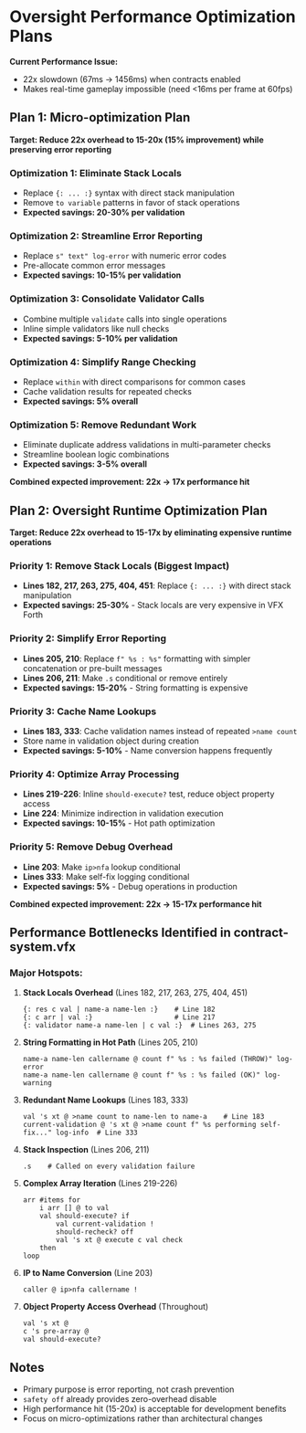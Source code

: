 # Oversight Performance Optimization Plans

**Current Performance Issue:**
- 22x slowdown (67ms → 1456ms) when contracts enabled
- Makes real-time gameplay impossible (need <16ms per frame at 60fps)

## Plan 1: Micro-optimization Plan

**Target: Reduce 22x overhead to 15-20x (15% improvement) while preserving error reporting**

### Optimization 1: Eliminate Stack Locals  
- Replace `{: ... :}` syntax with direct stack manipulation
- Remove `to variable` patterns in favor of stack operations
- **Expected savings: 20-30% per validation**

### Optimization 2: Streamline Error Reporting
- Replace `s" text" log-error` with numeric error codes
- Pre-allocate common error messages 
- **Expected savings: 10-15% per validation**

### Optimization 3: Consolidate Validator Calls
- Combine multiple `validate` calls into single operations
- Inline simple validators like null checks
- **Expected savings: 5-10% per validation**

### Optimization 4: Simplify Range Checking  
- Replace `within` with direct comparisons for common cases
- Cache validation results for repeated checks
- **Expected savings: 5% overall**

### Optimization 5: Remove Redundant Work
- Eliminate duplicate address validations in multi-parameter checks
- Streamline boolean logic combinations
- **Expected savings: 3-5% overall**

**Combined expected improvement: 22x → 17x performance hit**

## Plan 2: Oversight Runtime Optimization Plan

**Target: Reduce 22x overhead to 15-17x by eliminating expensive runtime operations**

### Priority 1: Remove Stack Locals (Biggest Impact)
- **Lines 182, 217, 263, 275, 404, 451**: Replace `{: ... :}` with direct stack manipulation
- **Expected savings: 25-30%** - Stack locals are very expensive in VFX Forth

### Priority 2: Simplify Error Reporting  
- **Lines 205, 210**: Replace `f" %s : %s"` formatting with simpler concatenation or pre-built messages
- **Lines 206, 211**: Make `.s` conditional or remove entirely
- **Expected savings: 15-20%** - String formatting is expensive

### Priority 3: Cache Name Lookups
- **Lines 183, 333**: Cache validation names instead of repeated `>name count` 
- Store name in validation object during creation
- **Expected savings: 5-10%** - Name conversion happens frequently

### Priority 4: Optimize Array Processing
- **Lines 219-226**: Inline `should-execute?` test, reduce object property access
- **Line 224**: Minimize indirection in validation execution  
- **Expected savings: 10-15%** - Hot path optimization

### Priority 5: Remove Debug Overhead
- **Line 203**: Make `ip>nfa` lookup conditional
- **Lines 333**: Make self-fix logging conditional  
- **Expected savings: 5%** - Debug operations in production

**Combined expected improvement: 22x → 15-17x performance hit**

## Performance Bottlenecks Identified in contract-system.vfx

### Major Hotspots:

1. **Stack Locals Overhead** (Lines 182, 217, 263, 275, 404, 451)
   ```forth
   {: res c val | name-a name-len :}    # Line 182
   {: c arr | val :}                    # Line 217  
   {: validator name-a name-len | c val :}  # Lines 263, 275
   ```

2. **String Formatting in Hot Path** (Lines 205, 210)
   ```forth
   name-a name-len callername @ count f" %s : %s failed (THROW)" log-error
   name-a name-len callername @ count f" %s : %s failed (OK)" log-warning
   ```

3. **Redundant Name Lookups** (Lines 183, 333)
   ```forth
   val 's xt @ >name count to name-len to name-a    # Line 183
   current-validation @ 's xt @ >name count f" %s performing self-fix..." log-info  # Line 333
   ```

4. **Stack Inspection** (Lines 206, 211)
   ```forth
   .s    # Called on every validation failure
   ```

5. **Complex Array Iteration** (Lines 219-226)
   ```forth
   arr #items for
       i arr [] @ to val
       val should-execute? if
           val current-validation !
           should-recheck? off
           val 's xt @ execute c val check
       then
   loop
   ```

6. **IP to Name Conversion** (Line 203)
   ```forth
   caller @ ip>nfa callername !
   ```

7. **Object Property Access Overhead** (Throughout)
   ```forth
   val 's xt @
   c 's pre-array @
   val should-execute?
   ```

## Notes

- Primary purpose is error reporting, not crash prevention
- `safety off` already provides zero-overhead disable
- High performance hit (15-20x) is acceptable for development benefits
- Focus on micro-optimizations rather than architectural changes